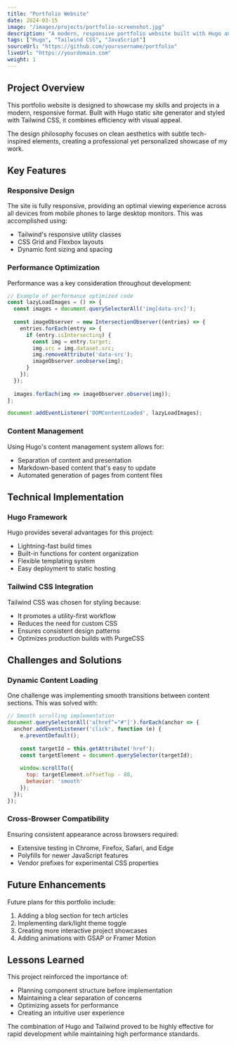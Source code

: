 ```yaml
---
title: "Portfolio Website"
date: 2024-03-15
image: "/images/projects/portfolio-screenshot.jpg"
description: "A modern, responsive portfolio website built with Hugo and Tailwind CSS. Features a clean, tech-inspired design with smooth animations and interactions."
tags: ["Hugo", "Tailwind CSS", "JavaScript"]
sourceUrl: "https://github.com/yourusername/portfolio"
liveUrl: "https://yourdomain.com"
weight: 1
---
```


## Project Overview

This portfolio website is designed to showcase my skills and projects in a modern, responsive format. Built with Hugo static site generator and styled with Tailwind CSS, it combines efficiency with visual appeal.

The design philosophy focuses on clean aesthetics with subtle tech-inspired elements, creating a professional yet personalized showcase of my work.

## Key Features

### Responsive Design

The site is fully responsive, providing an optimal viewing experience across all devices from mobile phones to large desktop monitors. This was accomplished using:

- Tailwind's responsive utility classes
- CSS Grid and Flexbox layouts
- Dynamic font sizing and spacing

### Performance Optimization

Performance was a key consideration throughout development:

```javascript
// Example of performance optimized code
const lazyLoadImages = () => {
  const images = document.querySelectorAll('img[data-src]');
  
  const imageObserver = new IntersectionObserver((entries) => {
    entries.forEach(entry => {
      if (entry.isIntersecting) {
        const img = entry.target;
        img.src = img.dataset.src;
        img.removeAttribute('data-src');
        imageObserver.unobserve(img);
      }
    });
  });
  
  images.forEach(img => imageObserver.observe(img));
};

document.addEventListener('DOMContentLoaded', lazyLoadImages);
```

### Content Management

Using Hugo's content management system allows for:

- Separation of content and presentation
- Markdown-based content that's easy to update
- Automated generation of pages from content files

## Technical Implementation

### Hugo Framework

Hugo provides several advantages for this project:

- Lightning-fast build times
- Built-in functions for content organization
- Flexible templating system
- Easy deployment to static hosting

### Tailwind CSS Integration

Tailwind CSS was chosen for styling because:

- It promotes a utility-first workflow
- Reduces the need for custom CSS
- Ensures consistent design patterns
- Optimizes production builds with PurgeCSS

## Challenges and Solutions

### Dynamic Content Loading

One challenge was implementing smooth transitions between content sections. This was solved with:

```javascript
// Smooth scrolling implementation
document.querySelectorAll('a[href^="#"]').forEach(anchor => {
  anchor.addEventListener('click', function (e) {
    e.preventDefault();
    
    const targetId = this.getAttribute('href');
    const targetElement = document.querySelector(targetId);
    
    window.scrollTo({
      top: targetElement.offsetTop - 80,
      behavior: 'smooth'
    });
  });
});
```

### Cross-Browser Compatibility

Ensuring consistent appearance across browsers required:

- Extensive testing in Chrome, Firefox, Safari, and Edge
- Polyfills for newer JavaScript features
- Vendor prefixes for experimental CSS properties

## Future Enhancements

Future plans for this portfolio include:

1. Adding a blog section for tech articles
2. Implementing dark/light theme toggle
3. Creating more interactive project showcases
4. Adding animations with GSAP or Framer Motion

## Lessons Learned

This project reinforced the importance of:

- Planning component structure before implementation
- Maintaining a clear separation of concerns
- Optimizing assets for performance
- Creating an intuitive user experience

The combination of Hugo and Tailwind proved to be highly effective for rapid development while maintaining high performance standards.